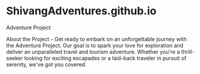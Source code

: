 # ShivangAdventures.github.io

Adventure Project 

About the Project - Get ready to embark on an unforgettable journey with the Adventure Project. Our goal is to spark your love for exploration and deliver an unparalleled travel and tourism adventure. Whether you're a thrill-seeker looking for exciting escapades or a laid-back traveler in pursuit of serenity, we've got you covered.

